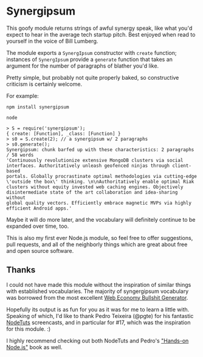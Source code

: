 # Synergipsum

This goofy module returns strings of awful synergy speak, like what you'd expect to hear in the average tech startup pitch. Best enjoyed when read to yourself in the voice of Bill Lumberg.

The module exports a `SynergIpsum` constructor with `create` function; instances of `SynergIpsum` provide a `generate` function that takes an argument for the number of paragraphs of blather you'd like.

Pretty simple, but probably not quite properly baked, so constructive criticism is certainly welcome.

For example:

    npm install synergipsum

    node

    > S = require('synergipsum');
    { create: [Function], _class: [Function] }
    > s0 = S.create(2); // a synergipsum w/ 2 paragraphs
    > s0.generate();
    Synergipsum: chunk barfed up with these characteristics: 2 paragraphs / 58 words
    'Continuously revolutionize extensive MongoDB clusters via social
    interfaces. Authoritatively unleash geofenced ninjas through client-based
    portals. Globally procrastinate optimal methodologies via cutting-edge
    \'outside the box\' thinking. \n\nAuthoritatively enable optimal Riak
    clusters without equity invested web caching engines. Objectively
    disintermediate state of the art collaboration and idea-sharing without
    global quality vectors. Efficiently embrace magnetic MVPs via highly
    efficient Android apps.'

Maybe it will do more later, and the vocabulary will definitely continue to be expanded over time, too.

This is also my first ever Node.js module, so feel free to offer suggestions, pull requests, and all of the neighborly things which are great about free and open source software.

## Thanks

I could not have made this module without the inspiration of similar things with established vocabularies. The majority of syngergipsum vocabulary was borrowed from the most excellent [Web Economy Bullshit Generator](http://www.dack.com/web/bullshit.html).

Hopefully its output is as fun for you as it was for me to learn a little with. Speaking of which, I'd like to thank Pedro Teixeira (@pgte) for his fantastic [NodeTuts](http://nodetuts.com/) screencasts, and in particular for #17, which was the inspiration for this module. :)

I highly recommend checking out both NodeTuts and Pedro's ["Hands-on Node.js"](http://nodetuts.com/handson-nodejs-book.html) book as well.